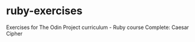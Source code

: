 # ruby-exercises
Exercises for The Odin Project curriculum - Ruby course
 Complete:
  Caesar Cipher
